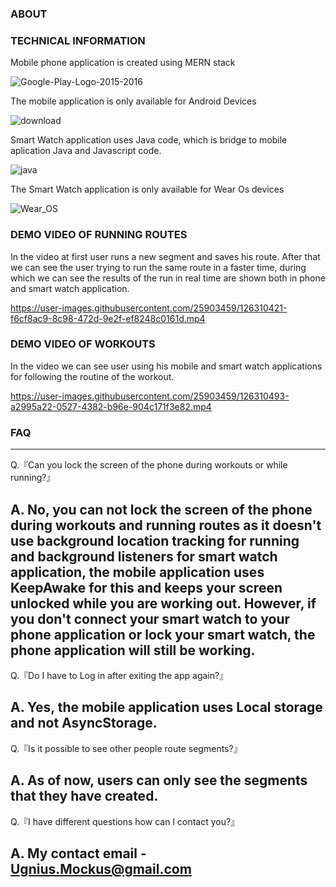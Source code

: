 ### ABOUT

### TECHNICAL INFORMATION

Mobile phone application is created using MERN stack

![Google-Play-Logo-2015-2016](https://user-images.githubusercontent.com/25903459/126318648-3805077b-4359-4887-9166-2a4aa309e0ea.png)

The mobile application is only available for Android Devices 

![download](https://user-images.githubusercontent.com/25903459/126318792-25c7da61-25e5-413e-98f6-23eb3bb71d03.png)

Smart Watch application uses Java code, which is bridge to mobile aplication Java and Javascript code.

![java](https://user-images.githubusercontent.com/25903459/126332253-3c9d3dd5-4958-407d-aa79-f0d69d9314f7.png)

The Smart Watch application is only available for Wear Os devices

![Wear_OS](https://user-images.githubusercontent.com/25903459/126331944-516d2a84-bfe3-405f-b05f-7fea5ba3ddc4.png)


### DEMO VIDEO OF RUNNING ROUTES


In the video at first user runs a new segment and saves his route. After that we can see the user trying to run the same route in a faster time, during which we can see the results of the run in real time are shown both in phone and smart watch application.

https://user-images.githubusercontent.com/25903459/126310421-f6cf8ac9-8c98-472d-9e2f-ef8248c0161d.mp4

### DEMO VIDEO OF WORKOUTS

In the video we can see user using his mobile and smart watch applications for following the routine of the workout.

https://user-images.githubusercontent.com/25903459/126310493-a2995a22-0527-4382-b96e-904c171f3e82.mp4

### FAQ
------------------------------------------------------------------------------------
Q.『Can you lock the screen of the phone during workouts or while running?』

A. No, you can not lock the screen of the phone during workouts and running routes as it doesn't use background location tracking for running and background listeners for smart watch application, the mobile application uses KeepAwake for this and keeps your screen unlocked while you are working out. However, if you don't connect your smart watch to your phone application or lock your smart watch, the phone application will still be working.
------------------------------------------------------------------------------------
Q.『Do I have to Log in after exiting the app again?』

A. Yes, the mobile application uses Local storage and not AsyncStorage.
------------------------------------------------------------------------------------
Q.『Is it possible to see other people route segments?』

A. As of now, users can only see the segments that they have created.
------------------------------------------------------------------------------------
Q.『I have different questions how can I contact you?』

A. My contact email - Ugnius.Mockus@gmail.com
------------------------------------------------------------------------------------
